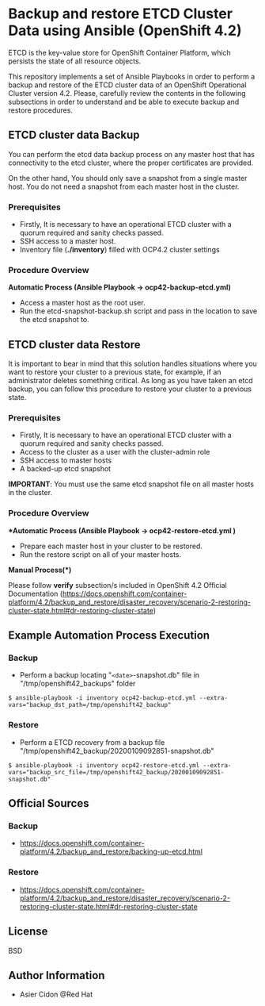 # Backup and restore ETCD Cluster Data using Ansible (OpenShift 4.2)

ETCD is the key-value store for OpenShift Container Platform, which persists the state of all resource objects.

This repository implements a set of Ansible Playbooks in order to perform a backup and restore of the ETCD cluster data of an OpenShift Operational Cluster version 4.2. Please, carefully review the contents in the following subsections in order to understand and be able to execute backup and restore procedures.

## ETCD cluster data Backup

You can perform the etcd data backup process on any master host that has connectivity to the etcd cluster, where the proper certificates are provided.

On the other hand, You should only save a snapshot from a single master host. You do not need a snapshot from each master host in the cluster.

### Prerequisites

-   Firstly, It is necessary to have an operational ETCD cluster with a quorum required and sanity checks passed.
-   SSH access to a master host.
-   Inventory file (**./inventory**) filled with OCP4.2 cluster settings

### Procedure Overview

**Automatic Process (Ansible Playbook -> ocp42-backup-etcd.yml)**

-   Access a master host as the root user.
-   Run the etcd-snapshot-backup.sh script and pass in the location to save the etcd snapshot to.

## ETCD cluster data Restore

It is important to bear in mind that this solution handles situations where you want to restore your cluster to a previous state, for example, if an administrator deletes something critical. As long as you have taken an etcd backup, you can follow this procedure to restore your cluster to a previous state.

### Prerequisites

-   Firstly, It is necessary to have an operational ETCD cluster with a quorum required and sanity checks passed.
-   Access to the cluster as a user with the cluster-admin role
-   SSH access to master hosts
-   A backed-up etcd snapshot

**IMPORTANT**: You must use the same etcd snapshot file on all master hosts in the cluster.

### Procedure Overview

**\*Automatic Process (Ansible Playbook -> ocp42-restore-etcd.yml )**

-   Prepare each master host in your cluster to be restored.
-   Run the restore script on all of your master hosts.

**Manual Process(\*)**

Please follow **verify** subsection/s included in OpenShift 4.2 Official Documentation (https://docs.openshift.com/container-platform/4.2/backup_and_restore/disaster_recovery/scenario-2-restoring-cluster-state.html#dr-restoring-cluster-state)

## Example Automation Process Execution

### Backup

-   Perform a backup locating "`<date>`-snapshot.db" file in "/tmp/openshift42_backups" folder

```
$ ansible-playbook -i inventory ocp42-backup-etcd.yml --extra-vars="backup_dst_path=/tmp/openshift42_backup"
```

### Restore

-   Perform a ETCD recovery from a backup file "/tmp/openshift42_backup/20200109092851-snapshot.db"

```
$ ansible-playbook -i inventory ocp42-restore-etcd.yml --extra-vars="backup_src_file=/tmp/openshift42_backup/20200109092851-snapshot.db"
```

## Official Sources

### Backup

-   https://docs.openshift.com/container-platform/4.2/backup_and_restore/backing-up-etcd.html

### Restore

-   https://docs.openshift.com/container-platform/4.2/backup_and_restore/disaster_recovery/scenario-2-restoring-cluster-state.html#dr-restoring-cluster-state

## License

BSD

## Author Information

-   Asier Cidon @Red Hat
